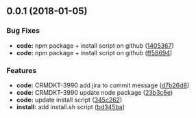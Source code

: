 <a name="0.0.1"></a>
## 0.0.1 (2018-01-05)


### Bug Fixes

* **code:** npm package + install script on github ([1405367](https://github.com/bdesmarez/d3c/commit/1405367))
* **code:** npm package + install script on github ([ff58694](https://github.com/bdesmarez/d3c/commit/ff58694))


### Features

* **code:** CRMDKT-3990 add jira to commit message ([d7b26d8](https://github.com/bdesmarez/d3c/commit/d7b26d8))
* **code:** CRMDKT-3990 update node package ([23b3c6e](https://github.com/bdesmarez/d3c/commit/23b3c6e))
* **code:** update install script ([345c262](https://github.com/bdesmarez/d3c/commit/345c262))
* **install:** add install.sh script ([bd345ba](https://github.com/bdesmarez/d3c/commit/bd345ba))



